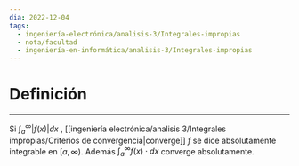 ```yaml
---
dia: 2022-12-04
tags:
  - ingeniería-electrónica/analisis-3/Integrales-impropias
  - nota/facultad
  - ingeniería-en-informática/analisis-3/Integrales-impropias
---
```

# Definición
---
Si $\int_a^\infty |f(x)|dx$ , [[ingeniería electrónica/analisis 3/Integrales impropias/Criterios de convergencia|converge]] $f$ se dice absolutamente integrable en $[a, \infty)$. Además $\int_a^\infty f(x) \cdot dx$ converge absolutamente.